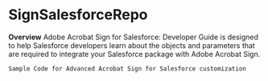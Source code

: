 # SignSalesforceRepo
**Overview**
    Adobe Acrobat Sign for Salesforce: Developer Guide is designed to help Salesforce developers learn about the objects and parameters that are required to integrate your 
    Salesforce package with Adobe Acrobat Sign.

    Sample Code for Advanced Acrobat Sign for Salesforce customization

